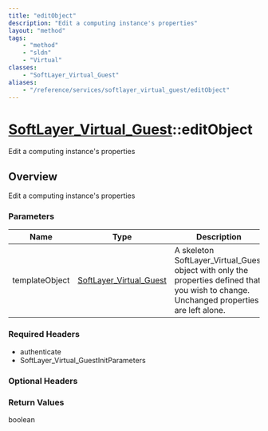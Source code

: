 ```yaml
---
title: "editObject"
description: "Edit a computing instance's properties"
layout: "method"
tags:
    - "method"
    - "sldn"
    - "Virtual"
classes:
    - "SoftLayer_Virtual_Guest"
aliases:
    - "/reference/services/softlayer_virtual_guest/editObject"
---
```

# [SoftLayer_Virtual_Guest](/reference/services/SoftLayer_Virtual_Guest)::editObject

Edit a computing instance's properties


## Overview 
Edit a computing instance's properties 

### Parameters 
|Name | Type | Description |
| --- | --- | --- |
|templateObject| <a href='/reference/datatypes/SoftLayer_Virtual_Guest'>SoftLayer_Virtual_Guest </a>| A skeleton SoftLayer_Virtual_Guest object with only the properties defined that you wish to change. Unchanged properties are left alone.|


### Required Headers
* authenticate
* SoftLayer_Virtual_GuestInitParameters

### Optional Headers

### Return Values
boolean

